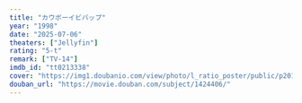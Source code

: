 ```yaml
---
title: "カウボーイビバップ"
year: "1998"
date: "2025-07-06"
theaters: ["Jellyfin"]
rating: "5-t"
remark: ["TV-14"]
imdb_id: "tt0213338"
cover: "https://img1.doubanio.com/view/photo/l_ratio_poster/public/p2011424828.jpg"
douban_url: "https://movie.douban.com/subject/1424406/"
---
```

